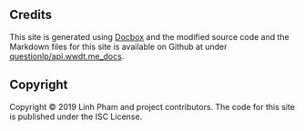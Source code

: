 ## Credits

This site is generated using [Docbox](https://github.com/tmcw/docbox) and the
modified source code and the Markdown files for this site is available on
Github at under [questionlp/api.wwdt.me_docs](https://github.com/questionlp/api.wwdt.me_docs).

## Copyright

Copyright &copy; 2019 Linh Pham and project contributors. The code for this
site is published under the ISC License.